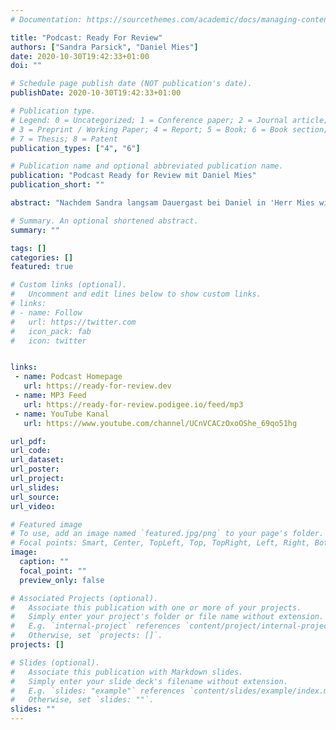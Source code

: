 ```yaml
---
# Documentation: https://sourcethemes.com/academic/docs/managing-content/

title: "Podcast: Ready For Review"
authors: ["Sandra Parsick", "Daniel Mies"]
date: 2020-10-30T19:42:33+01:00
doi: ""

# Schedule page publish date (NOT publication's date).
publishDate: 2020-10-30T19:42:33+01:00

# Publication type.
# Legend: 0 = Uncategorized; 1 = Conference paper; 2 = Journal article;
# 3 = Preprint / Working Paper; 4 = Report; 5 = Book; 6 = Book section;
# 7 = Thesis; 8 = Patent
publication_types: ["4", "6"]

# Publication name and optional abbreviated publication name.
publication: "Podcast Ready for Review mit Daniel Mies"
publication_short: ""

abstract: "Nachdem Sandra langsam Dauergast bei Daniel in 'Herr Mies will's wissen' wurde, haben wir uns gedacht, ein eigener Podcast muss her. Und hier ist er. Ab und an machen wir auch Live-Coding auf YouTube. "

# Summary. An optional shortened abstract.
summary: ""

tags: []
categories: []
featured: true

# Custom links (optional).
#   Uncomment and edit lines below to show custom links.
# links:
# - name: Follow
#   url: https://twitter.com
#   icon_pack: fab
#   icon: twitter


links:
 - name: Podcast Homepage
   url: https://ready-for-review.dev
 - name: MP3 Feed
   url: https://ready-for-review.podigee.io/feed/mp3
 - name: YouTube Kanal
   url: https://www.youtube.com/channel/UCnVCACzOxoOShe_69qo51hg

url_pdf:
url_code:
url_dataset:
url_poster:
url_project:
url_slides:
url_source:
url_video:

# Featured image
# To use, add an image named `featured.jpg/png` to your page's folder.
# Focal points: Smart, Center, TopLeft, Top, TopRight, Left, Right, BottomLeft, Bottom, BottomRight.
image:
  caption: ""
  focal_point: ""
  preview_only: false

# Associated Projects (optional).
#   Associate this publication with one or more of your projects.
#   Simply enter your project's folder or file name without extension.
#   E.g. `internal-project` references `content/project/internal-project/index.md`.
#   Otherwise, set `projects: []`.
projects: []

# Slides (optional).
#   Associate this publication with Markdown slides.
#   Simply enter your slide deck's filename without extension.
#   E.g. `slides: "example"` references `content/slides/example/index.md`.
#   Otherwise, set `slides: ""`.
slides: ""
---
```

